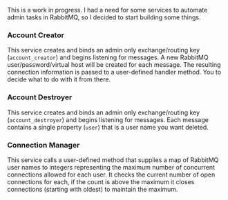 This is a work in progress. I had a need for some services to automate admin tasks in RabbitMQ, so I decided to start building some things.


### Account Creator

This service creates and binds an admin only exchange/routing key (`account_creator`) and begins listening for messages. A new RabbitMQ user/password/virtual host will be created for each message. The resulting connection information is passed to a user-defined handler method. You to decide what to do with it from there.


### Account Destroyer

This service creates and binds an admin only exchange/routing key (`account_destroyer`) and begins listening for messages. Each message contains a single property (`user`) that is a user name you want deleted.


### Connection Manager

This service calls a user-defined method that supplies a map of RabbitMQ user names to integers representing the maximum number of concurrent connections allowed for each user. It checks the current number of open connections for each, if the count is above the maximum it closes connections (starting with oldest) to maintain the maximum.
